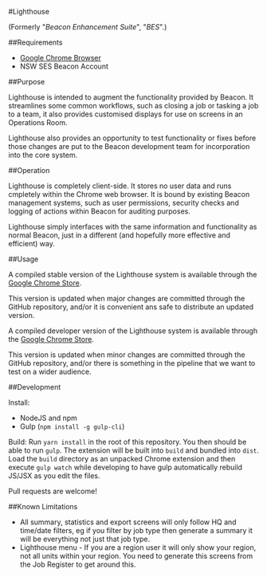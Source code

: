 #Lighthouse

(Formerly "*Beacon Enhancement Suite*", "*BES*".)

##Requirements

- [Google Chrome Browser](https://www.google.com/chrome/browser/desktop/index.html "Download Google Chrome")
- NSW SES Beacon Account

##Purpose

Lighthouse is intended to augment the functionality provided by Beacon. It streamlines some common workflows, such as closing a job or tasking a job to a team, it also provides customised displays for use on screens in an Operations Room.

Lighthouse also provides an opportunity to test functionality or fixes before those changes are put to the Beacon development team for incorporation into the core system.

##Operation

Lighthouse is completely client-side. It stores no user data and runs cmpletely within the Chrome web browser. It is bound by existing Beacon management systems, such as user permissions, security checks and logging of actions within Beacon for auditing purposes.

Lighthouse simply interfaces with the same information and functionality as normal Beacon, just in a different (and hopefully more effective and efficient) way.

##Usage

A compiled stable version of the Lighthouse system is available through the [Google Chrome Store](https://chrome.google.com/webstore/detail/lighthouse/eheijalihofgiaoeanmnjceefmcpajnb "Lighthouse in the Google Chrome Store").

This version is updated when major changes are committed through the GitHub repository, and/or it is convenient ans safe to distribute an updated version.


A compiled developer version of the Lighthouse system is available through the [Google Chrome Store](https://chrome.google.com/webstore/detail/lighthouse-development-pr/jcmiinngebdojjbcjlpjpdhiankmjbda "Lighthouse Development Preview in the Google Chrome Store").

This version is updated when minor changes are committed through the GitHub repository, and/or there is something in the pipeline that we want to test on a wider audience.


##Development

Install:

- NodeJS and npm
- Gulp (`npm install -g gulp-cli`)

Build:
Run `yarn install` in the root of this repository. You then should be able to run `gulp`. The extension will be built into `build` and bundled into `dist`. Load the `build` directory as an unpacked Chrome extension and then execute `gulp watch` while developing to have gulp automatically rebuild JS/JSX as you edit the files.

Pull requests are welcome!

##Known Limitations

- All summary, statistics and export screens will only follow HQ and time/date filters, eg if you filter by job type then generate a summary it will be everything not just that job type.
- Lighthouse menu - If you are a region user it will only show your region, not all units within your region. You need to generate this screens from the Job Register to get around this.



